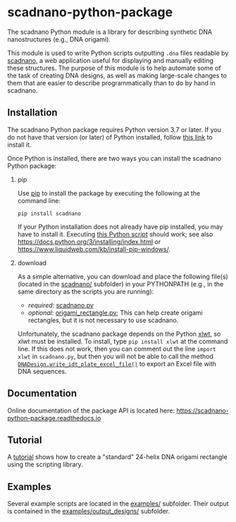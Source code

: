 # scadnano-python-package

The scadnano Python module is a library for describing synthetic DNA nanostructures (e.g., DNA origami).

This module is used to write Python scripts outputting `.dna` files readable by [scadnano](http://scadnano.org), a web application useful for displaying and manually editing these structures. The purpose of this module is to help automate some of the task of creating DNA designs, as well as making large-scale changes to them that are easier to describe programmatically than to do by hand in scadnano.

## Installation

The scadnano Python package requires Python version 3.7 or later. If you do not have that version (or later) of Python installed, follow [this link](https://www.python.org/downloads/) to install it.

Once Python is installed, there are two ways you can install the scadnano Python package:


1. pip 

    Use [pip](https://pypi.org/project/pip/) to install the package by executing the following at the command line:
    ```console
    pip install scadnano
    ```

    If your Python installation does not already have pip installed, you may have to install it. 
    Executing [this Python script](https://bootstrap.pypa.io/get-pip.py) should work; 
    see also 
    https://docs.python.org/3/installing/index.html 
    or 
    https://www.liquidweb.com/kb/install-pip-windows/.

2. download

    As a simple alternative, you can download and place the following file(s) (located in the [scadnano/](https://github.com/UC-Davis-molecular-computing/scadnano-python-package/tree/master/scadnano) subfolder)
    in your PYTHONPATH (e.g., in the same directory as the scripts you are running):

    * *required*: [scadnano.py](https://raw.githubusercontent.com/UC-Davis-molecular-computing/scadnano-python-package/master/scadnano/scadnano.py) 
    * *optional*: [origami_rectangle.py](https://raw.githubusercontent.com/UC-Davis-molecular-computing/scadnano-python-package/master/scadnano/origami_rectangle.py); This can help create origami rectangles, but it is not necessary to use scadnano.

    Unfortunately, the scadnano package depends on the Python [xlwt](https://pypi.org/project/xlwt/), so xlwt must be installed. To install, type `pip install xlwt` at the command line. If this does not work, then you can comment out the line `import xlwt` in `scadnano.py`, but then you will not be able to call the method [`DNADesign.write_idt_plate_excel_file()`](https://scadnano-python-package.readthedocs.io/#scadnano.scadnano.DNADesign.write_idt_plate_excel_file) to export an Excel file with DNA sequences.





## Documentation

Online documentation of the package API is located here:
https://scadnano-python-package.readthedocs.io





## Tutorial

A [tutorial](tutorial/tutorial.md) shows how to create a "standard" 24-helix DNA origami rectangle using the scripting library.





## Examples

Several example scripts are located in the 
[examples/](https://github.com/UC-Davis-molecular-computing/scadnano-python-package/tree/master/examples) subfolder. 
Their output is contained in the 
[examples/output_designs/](https://github.com/UC-Davis-molecular-computing/scadnano-python-package/tree/master/examples/output_designs) subfolder.
